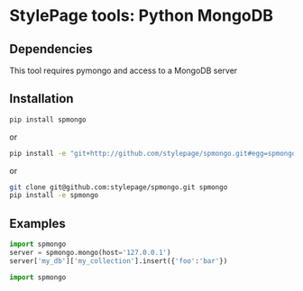 # StylePage tools: Python MongoDB

## Dependencies

This tool requires pymongo and access to a MongoDB server

## Installation

```bash
pip install spmongo
```

or

```bash
pip install -e "git+http://github.com/stylepage/spmongo.git#egg=spmongo"
```

or

```bash
git clone git@github.com:stylepage/spmongo.git spmongo
pip install -e spmongo
```

## Examples

```python
import spmongo
server = spmongo.mongo(host='127.0.0.1')
server['my_db']['my_collection'].insert({'foo':'bar'})
```

```python
import spmongo
```
